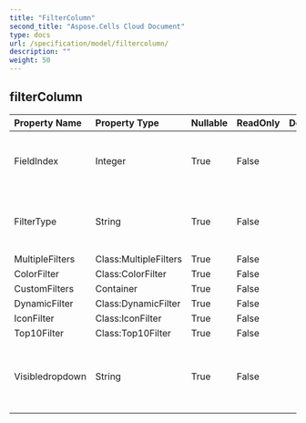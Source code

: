 ```yaml
---
title: "FilterColumn"
second_title: "Aspose.Cells Cloud Document"
type: docs
url: /specification/model/filtercolumn/
description: ""
weight: 50
---
```


## **filterColumn**

 

| Property Name | Property Type | Nullable |  ReadOnly | DefaultValue | Description | 
| :- | :- | :- |:- |  :- | :- |
| FieldIndex | Integer | True |  False |  | Gets and sets the column offset in the range.  |  
| FilterType | String | True |  False |  | Gets and sets the type fo filtering data.  |  
| MultipleFilters | Class:MultipleFilters | True |  False |  |  |  
| ColorFilter | Class:ColorFilter | True |  False |  |  |  
| CustomFilters | Container | True |  False |  |  |  
| DynamicFilter | Class:DynamicFilter | True |  False |  |  |  
| IconFilter | Class:IconFilter | True |  False |  |  |  
| Top10Filter | Class:Top10Filter | True |  False |  |  |  
| Visibledropdown | String | True |  False |  | Indicates whether the AutoFilter button for this column is visible.  |  

